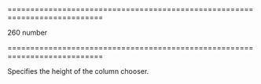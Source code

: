 <!--**
/*-------------------------------------------
    Auto-generated file. Do not modify.
-------------------------------------------

**-->
===========================================================================
<!--default-->260<!--/default-->
<!--type-->number<!--/type-->
===========================================================================

<!--shortDescription-->
Specifies the height of the column chooser.
<!--/shortDescription-->

<!--fullDescription-->

<!--/fullDescription-->